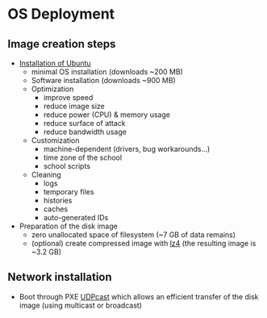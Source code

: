# OS Deployment

## Image creation steps

-   [Installation of Ubuntu](ubuntu-installation.md)
    -   minimal OS installation (downloads ~200 MB)
    -   Software installation (downloads ~900 MB)
    -   Optimization
        -   improve speed
        -   reduce image size
        -   reduce power (CPU) & memory usage
        -   reduce surface of attack
        -   reduce bandwidth usage
    -   Customization
        -   machine-dependent (drivers, bug workarounds...)
        -   time zone of the school
        -   school scripts
    -   Cleaning
        -   logs
        -   temporary files
        -   histories
        -   caches
        -   auto-generated IDs
-   Preparation of the disk image
    -   zero unallocated space of filesystem (~7 GB of data remains)
    -   (optional) create compressed image with [lz4](https://lz4.github.io/lz4) (the resulting image is ~3.2 GB)

## Network installation

-   Boot through PXE [UDPcast](http://udpcast.linux.lu) which allows an efficient transfer of the disk image (using multicast or broadcast)

